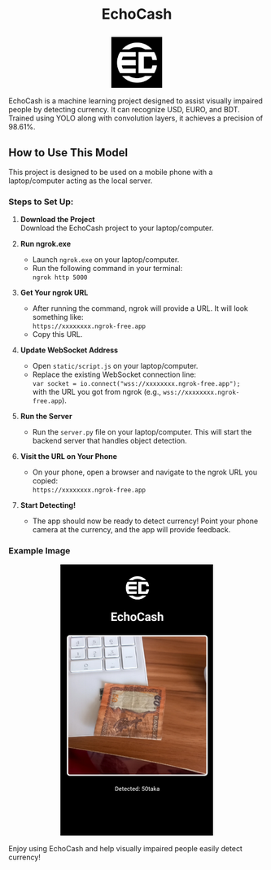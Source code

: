 # <p align="center"><strong>EchoCash</strong></p>

<p align="center">
  <img src="static/logo.jpg" alt="EchoCash Logo" style="width: 100px; height: auto;"/>
</p>

EchoCash is a machine learning project designed to assist visually impaired people by detecting currency. It can recognize USD, EURO, and BDT. Trained using YOLO along with convolution layers, it achieves a precision of 98.61%.

## How to Use This Model

This project is designed to be used on a mobile phone with a laptop/computer acting as the local server.

### Steps to Set Up:

1. **Download the Project**  
   Download the EchoCash project to your laptop/computer.

2. **Run ngrok.exe**  
   - Launch `ngrok.exe` on your laptop/computer.
   - Run the following command in your terminal:  
     `ngrok http 5000`

3. **Get Your ngrok URL**  
   - After running the command, ngrok will provide a URL. It will look something like:  
     `https://xxxxxxxx.ngrok-free.app`
   - Copy this URL.

4. **Update WebSocket Address**  
   - Open `static/script.js` on your laptop/computer.
   - Replace the existing WebSocket connection line:  
     `var socket = io.connect("wss://xxxxxxxx.ngrok-free.app");`  
     with the URL you got from ngrok (e.g., `wss://xxxxxxxx.ngrok-free.app`).

5. **Run the Server**  
   - Run the `server.py` file on your laptop/computer. This will start the backend server that handles object detection.

6. **Visit the URL on Your Phone**  
   - On your phone, open a browser and navigate to the ngrok URL you copied:  
     `https://xxxxxxxx.ngrok-free.app`

7. **Start Detecting!**  
   - The app should now be ready to detect currency! Point your phone camera at the currency, and the app will provide feedback.

### Example Image


<p align="center">
  <img src="static/example.jpg" alt="Example" style="width: 300px; height: auto;"/>
</p>

Enjoy using EchoCash and help visually impaired people easily detect currency!

